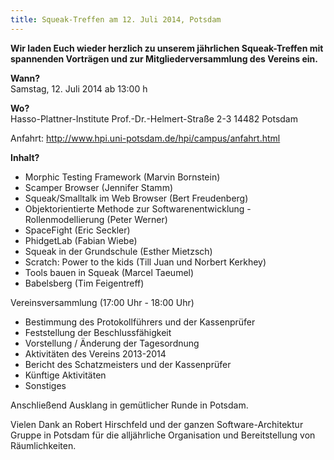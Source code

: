 ```yaml
---
title: Squeak-Treffen am 12. Juli 2014, Potsdam
---
```

**Wir laden Euch wieder herzlich zu unserem jährlichen Squeak-Treffen mit
spannenden Vorträgen und zur Mitgliederversammlung des Vereins ein.**

**Wann?**  
Samstag, 12. Juli 2014 ab 13:00 h

**Wo?**  
Hasso-Plattner-Institute
Prof.-Dr.-Helmert-Straße 2-3
14482 Potsdam

Anfahrt: <http://www.hpi.uni-potsdam.de/hpi/campus/anfahrt.html>

**Inhalt?**  

- Morphic Testing Framework (Marvin Bornstein)
- Scamper Browser (Jennifer Stamm)
- Squeak/Smalltalk im Web Browser (Bert Freudenberg)
- Objektorientierte Methode zur Softwarenentwicklung - Rollenmodellierung (Peter Werner)
- SpaceFight (Eric Seckler)
- PhidgetLab (Fabian Wiebe)
- Squeak in der Grundschule (Esther Mietzsch)
- Scratch: Power to the kids (Till Juan und Norbert Kerkhey)
- Tools bauen in Squeak (Marcel Taeumel)
- Babelsberg (Tim Feigentreff)


Vereinsversammlung (17:00 Uhr - 18:00 Uhr)

- Bestimmung des Protokollführers und der Kassenprüfer
- Feststellung der Beschlussfähigkeit
- Vorstellung / Änderung der Tagesordnung
- Aktivitäten des Vereins 2013-2014
- Bericht des Schatzmeisters und der Kassenprüfer
- Künftige Aktivitäten
- Sonstiges

Anschließend Ausklang in gemütlicher Runde in Potsdam.

Vielen Dank an Robert Hirschfeld und der ganzen Software-Architektur Gruppe in
Potsdam für die alljährliche Organisation und Bereitstellung von Räumlichkeiten.
